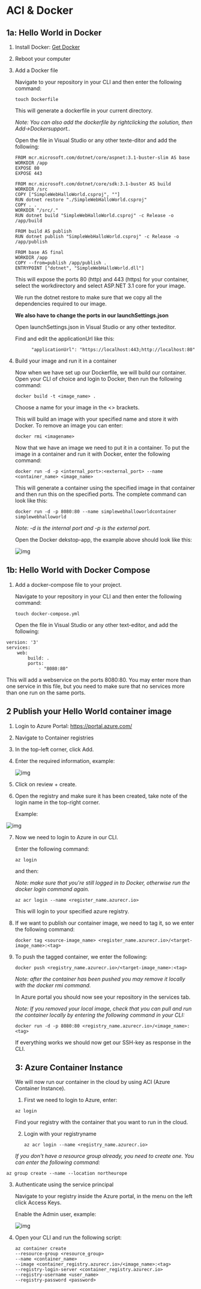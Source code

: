 # ACI & Docker

## 1a: Hello World in Docker

1. Install Docker: [Get Docker](https://docs.docker.com/get-docker/)

2. Reboot your computer

3. Add a Docker file

   Navigate to your repository in your CLI and then enter the following command:

   ```
   touch Dockerfile
   ```

   This will generate a dockerfile in your current directory. 

   *Note: You can also add the dockerfile by rightclicking the solution, then Add->Dockersupport..* 

   Open the file in Visual Studio or any other texte-ditor and add the following:

   ```
   FROM mcr.microsoft.com/dotnet/core/aspnet:3.1-buster-slim AS base
   WORKDIR /app
   EXPOSE 80
   EXPOSE 443
   
   FROM mcr.microsoft.com/dotnet/core/sdk:3.1-buster AS build
   WORKDIR /src
   COPY ["SimpleWebHalloWorld.csproj", ""]
   RUN dotnet restore "./SimpleWebHalloWorld.csproj"
   COPY . .
   WORKDIR "/src/."
   RUN dotnet build "SimpleWebHalloWorld.csproj" -c Release -o /app/build
   
   FROM build AS publish
   RUN dotnet publish "SimpleWebHalloWorld.csproj" -c Release -o /app/publish
   
   FROM base AS final
   WORKDIR /app
   COPY --from=publish /app/publish .
   ENTRYPOINT ["dotnet", "SimpleWebHalloWorld.dll"]
   ```

   This will expose the ports 80 (http) and 443 (https) for your container, select the workdirectory and select ASP.NET 3.1 core for your image. 

   We run the dotnet restore to make sure that we copy all the dependencies required to our image. 

   **We also have to change the ports in our launchSettings.json**

   Open launchSettings.json in Visual Studio or any other texteditor.

   Find and edit the applicationUrl like this:

   ```
         "applicationUrl": "https://localhost:443;http://localhost:80"
   ```

4. Build your image and run it in a container

   Now when we have set up our Dockerfile, we will build our container. Open your CLI of choice and login to Docker, then run the following command:

   ```
   docker build -t <image_name> .
   ```

   Choose a name for your image in the <> brackets. 

   This will build an image with your specified name and store it with Docker. To remove an image you can enter:

   ```
   docker rmi <imagename>
   ```

   Now that we have an image we need to put it in a container. To put the image in a container and run it with Docker, enter the following command:

   ```
   docker run -d -p <internal_port>:<external_port> --name <container_name> <image_name>
   ```

   This will generate a container using the specified image in that container and then run this on the specified ports. The complete command can look like this:

   ```
   docker run -d -p 8080:80 --name simplewebhalloworldcontainer simplewebhalloworld
   ```

   *Note: -d is the internal port and -p is the external port*.

   Open the Docker dekstop-app, the example above should look like this: 

   ![img](https://media.discordapp.net/attachments/280760711620067330/752506591902695454/image-20200907125654256.png?width=400&height=31)

## 1b: Hello World with Docker Compose

1. Add a docker-compose file to your project.

   Navigate to your repository in your CLI and then enter the following command:

   ```
   touch docker-compose.yml
   ```

   Open the file in Visual Studio or any other text-editor, and add the following:

```
version: '3'
services:
	web:
		build: .
		ports:
			- "8080:80"
```

This will add a webservice on the ports 8080:80. You may enter more than one service in this file, but you need to make sure that no services more than one run on the same ports. 



## 2 Publish your Hello World container image

1. Login to Azure Portal: https://portal.azure.com/

2. Navigate to Container registries

3. In the top-left corner, click Add.

4. Enter the required information, example:

   ![img](https://media.discordapp.net/attachments/280760711620067330/752514170833993769/unknown.png?width=399&height=300)

5. Click on review + create.

6. Open the registry and make sure it has been created, take note of the login name in the top-right corner. 

   Example:

![img](https://media.discordapp.net/attachments/280760711620067330/753515894554099773/unknown.png?width=400&height=138)

7. Now we need to login to Azure in our CLI.

   Enter the following command:

   ```
   az login
   ```

   and then:

   *Note: make sure that you're still logged in to Docker, otherwise run the docker login command again.*

   ```
   az acr login --name <register_name.azurecr.io>
   ```

   This will login to your specified azure registry.

8. If we want to publish our container image, we need to tag it, so we enter the following command:

   ```
   docker tag <source-image_name> <register_name.azurecr.io>/<target-image_name>:<tag>
   ```

9. To push the tagged container, we enter the following: 

   ```
   docker push <registry_name.azurecr.io>/<target-image_name>:<tag>
   ```

   *Note: after the container has been pushed you may remove it locally with the docker rmi command.*

   In Azure portal you should now see your repository in the services tab. 

   *Note: If you removed your local image, check that you can pull and run the container locally by entering the following command in your CLI:*

   ```
   docker run -d -p 8080:80 <registry_name.azurecr.io>/<image_name>:<tag>
   ```

   If everything works we should now get our SSH-key as response in the CLI.

   ## 3: Azure Container Instance

   We will now run our container in the cloud by using ACI (Azure Container Instance).

   1. First we need to login to Azure, enter:

   ```
   az login
   ```

   Find your registry with the container that you want to run in the cloud.

   2. Login with your registryname 

      ```
      az acr login --name <registry_name.azurecr.io>
      ```

   *If you don't have a resource group already, you need to create one. You can enter the following command:*

```
az group create --name --location northeurope
```

3. Authenticate using the service principal

   Navigate to your registry inside the Azure portal, in the menu on the left click Access Keys.

   Enable the Admin user, example:

   ![img](https://media.discordapp.net/attachments/280760711620067330/753514736712286259/unknown.png?width=720&height=586)

4. Open your CLI and run the following script:

   ```
   az container create
   --resource-group <resource_group>
   --name <container_name>
   --image <container_registry.azurecr.io>/<image_name>:<tag>
   --registry-login-server <container_registry.azurecr.io>
   --registry-username <user_name>
   --registry-password <password>
   ```

 

